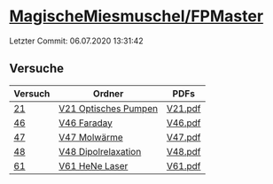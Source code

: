 # [MagischeMiesmuschel/FPMaster](https://github.com/MagischeMiesmuschel/FPMaster)

Letzter Commit: 06.07.2020 13:31:42

## Versuche

|       Versuch        |                                                   Ordner                                                   |                                                                 PDFs                                                                 |
|----------------------|------------------------------------------------------------------------------------------------------------|--------------------------------------------------------------------------------------------------------------------------------------|
|[21](../../versuch/21)|[V21 Optisches Pumpen](https://github.com/MagischeMiesmuschel/FPMaster/tree/master/V21%20Optisches%20Pumpen)|[V21.pdf](https://docs.google.com/viewer?url=https://raw.githubusercontent.com/MagischeMiesmuschel/FPMaster/master/Protokolle/V21.pdf)|
|[46](../../versuch/46)|[V46 Faraday](https://github.com/MagischeMiesmuschel/FPMaster/tree/master/V46%20Faraday)                    |[V46.pdf](https://docs.google.com/viewer?url=https://raw.githubusercontent.com/MagischeMiesmuschel/FPMaster/master/Protokolle/V46.pdf)|
|[47](../../versuch/47)|[V47 Molwärme](https://github.com/MagischeMiesmuschel/FPMaster/tree/master/V47%20Molw%C3%A4rme)             |[V47.pdf](https://docs.google.com/viewer?url=https://raw.githubusercontent.com/MagischeMiesmuschel/FPMaster/master/Protokolle/V47.pdf)|
|[48](../../versuch/48)|[V48 Dipolrelaxation](https://github.com/MagischeMiesmuschel/FPMaster/tree/master/V48%20Dipolrelaxation)    |[V48.pdf](https://docs.google.com/viewer?url=https://raw.githubusercontent.com/MagischeMiesmuschel/FPMaster/master/Protokolle/V48.pdf)|
|[61](../../versuch/61)|[V61 HeNe Laser](https://github.com/MagischeMiesmuschel/FPMaster/tree/master/V61%20HeNe%20Laser)            |[V61.pdf](https://docs.google.com/viewer?url=https://raw.githubusercontent.com/MagischeMiesmuschel/FPMaster/master/Protokolle/V61.pdf)|

